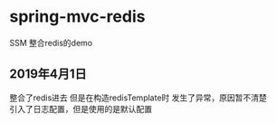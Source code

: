 # spring-mvc-redis
SSM 整合redis的demo

## 2019年4月1日<br/>
整合了redis进去 但是在构造redisTemplate时 发生了异常，原因暂不清楚
<br />
引入了日志配置，但是使用的是默认配置
